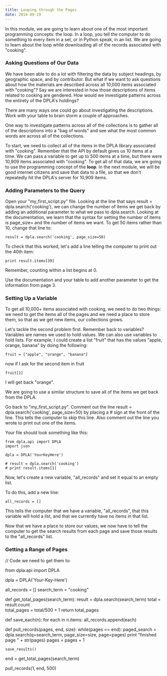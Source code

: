 ```yaml
---
title: Looping through the Pages
date: 2014-09-19
---
```


In this module, we are going to learn about one of the most important programming concepts: the loop. In a loop, you tell the computer to do something to every item in a set, or in Python speak, in an list. We are going to learn about the loop while downloading all of the records associated with "cooking".

### Asking Questions of Our Data

We have been able to do a lot with filtering the data by subject headings, by geographic space, and by contributor. But what if we want to ask questions about how the materials are described across all 10,000 items associated with "cooking"? Say we are interested in how those descriptions of items related to cooking are gendered. How would we investigate patterns across the entirety of the DPLA's holdings?

There are many ways one could go about investigating the descriptions. Work with your table to brain storm a couple of approaches.


One way to investigate patterns across all of the collections is to gather all of the descriptions into a "bag of words" and see what the most common words are across all of the collections.

To start, we need to collect all of the items in the DPLA library associated with "cooking". Remember that the API by default gives us 10 items at a time. We can pass a variable to get up to 500 items at a time, but there were 10,909 items associated with "cooking". To get all of that data, we are going to use the programming concept of the **loop**. In the next module, we will be good internet citizens and save that data to a file, so that we don't repeatedly hit the DPLA's server for 10,909 items. 

### Adding Parameters to the Query

Open your "my_first_script.py" file. Looking at the line that says <span class="command">result = dpla.search('cooking')</span>, we can change the number of items we get back by adding an additional parameter to what we pass to dpla.search. Looking at the documentation, we learn that the syntax for setting the number of items is <span class="command">page_size=</span> and the number of items we want. To get 50 items rather than 10, change that line to:

	result = dpla.search('cooking', page_size=50)

To check that this worked, let's add a line telling the computer to print out the 40th item:

	print result.items[39]

Remember, counting within a list begins at 0.

Use the documentation and your table to add another parameter to get the information from page 3.


### Setting Up a Variable

To get all 10,000+ items associated with cooking, we need to do two things: we need to get the items all of the pages and we need a place to store them, so that as we get new items, our collections grows.

Let's tackle the second problem first. Remember back to variables? Variables are names we used to hold values. We can also use variables to hold lists. For example, I could create a list "fruit" that has the values "apple, orange, banana" by doing the following:

	fruit = ["apple", "orange", "banana"]

now if I ask for the second item in fruit

	fruit[1]

I will get back "orange".

We are going to use a similar structure to save all of the items we get back from the DPLA.

Go back to "my_first_script.py". Comment out the line <span class="command">result = dpla.search('cooking', page_size=50)</span> by placing a # sign at the front of the line. This tells the computer to skip this line. Also comment out the line you wrote to print out one of the items.

Your file should look something like this: 

	from dpla.api import DPLA
	import json

	dpla = DPLA('YourKeyHere')
	
	# result = dpla.search('cooking')
	# print result.items[1]

Now, let's create a new variable, "all_records" and set it equal to an empty list.

To do this, add a new line:

	all_records = []

This tells the computer that we have a variable, "all_records", that this variable will hold a list, and that we currently have no items in that list.

Now that we have a place to store our values, we now have to tell the computer to get the search results from each page and save those results to the "all_records" list.

### Getting a Range of Pages


// Code we need to get them to:

from dpla.api import DPLA

dpla = DPLA('Your-Key-Here')

all_records = []
search_term = "cooking"

		
def get_total_pages(search_term):
	result = dpla.search(search_term)
	total = result.count	
	total_pages = total/500 + 1
	return total_pages

def save_each(n):
	for each in n.items:
		all_records.append(each)

def pull_records(pages, end, size):
	while(pages <= end):
		paged_search = dpla.search(q=search_term, page_size=size, page=pages)
		print "finished page " + str(pages)
		pages = pages + 1
	
	save_results()
		
end = get_total_pages(search_term)	

pull_records(1, end, 500)	







